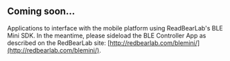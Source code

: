 ## Coming soon...

Applications to interface with the mobile platform using ReadBearLab's BLE Mini SDK. In the meantime, please sideload the BLE Controller App as described on the RedBearLab site: [http://redbearlab.com/blemini/](http://redbearlab.com/blemini/).
